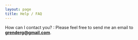 ```yaml
---
layout: page
title: Help / FAQ
---
```


How can I contact you?
: Please feel free to send me an email to **grenderg@gmail.com**.

